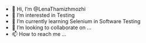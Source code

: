 - 👋 Hi, I’m @LenaThamizhmozhi
- 👀 I’m interested in Testing
- 🌱 I’m currently learning Selenium in Software Testing
- 💞️ I’m looking to collaborate on ...
- 📫 How to reach me ...

<!---
LenaThamizhmozhi/LenaThamizhmozhi is a ✨ special ✨ repository because its `README.md` (this file) appears on your GitHub profile.
You can click the Preview link to take a look at your changes.
--->
